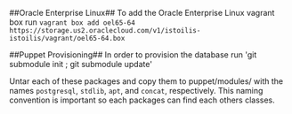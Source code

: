 ##Oracle Enterprise Linux##
To add the Oracle Enterprise Linux vagrant box run `vagrant box add oel65-64 https://storage.us2.oraclecloud.com/v1/istoilis-istoilis/vagrant/oel65-64.box`

##Puppet Provisioning##
In order to provision the database run 'git submodule init ; git submodule update'


Untar each of these packages and copy them to puppet/modules/ with the names `postgresql`, `stdlib`, `apt`, and `concat`, respectively. This naming convention is important so each packages can find each others classes.